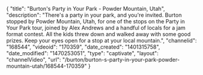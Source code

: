 {
    "title": "Burton's Party in Your Park - Powder Mountain, Utah",
    "description": "There's a party in your park, and you're invited. Burton stopped by Powder Mountain, Utah, for one of the stops on the Party in Your Park tour, joined by Alex Andrews and a handful of locals for a jam format contest. All the kids threw down and walked away with some good prizes. Keep your eyes open for a stop at your local mountain.",
    "channelid": "168544",
    "videoid": "170359",
    "date_created": "1401315758",
    "date_modified": "1470253051",
    "type": "captivate",
    "layout": "channelVideo",
    "url": "\/burton\/burton-s-party-in-your-park-powder-mountain-utah\/168544-170359"
}